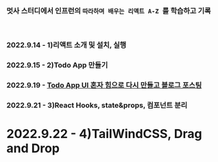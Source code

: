 ### 멋사 스터디에서 인프런의 `따라하며 배우는 리액트 A-Z `를 학습하고 기록

<br>

### 2022.9.14 - 1)리액트 소개 및 설치, 실행
### 2022.9.15 - 2)Todo App 만들기
### 2022.9.19 - <a href='리액트로 ToDo앱 만들기(1) - UI편'>Todo App UI 혼자 힘으로 다시 만들고 블로그 포스팅</a>
### 2022.9.21 - 3)React Hooks, state&props, 컴포넌트 분리
# 2022.9.22 - 4)TailWindCSS, Drag and Drop